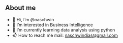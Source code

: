 ## About me

- 👋 Hi, I’m @naschwin
- 👀 I’m interested in Business Intelligence
- 🌱 I’m currently learning data analysis using python
- 📫 How to reach me mail: naschwindias@gmail.com

<!---
naschwin/naschwin is a ✨ special ✨ repository because its `README.md` (this file) appears on your GitHub profile.
You can click the Preview link to take a look at your changes.
--->
